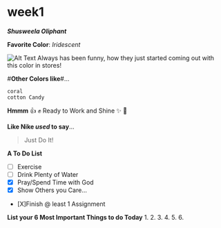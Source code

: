 # week1

***Shusweela Oliphant***

**Favorite Color**: _*Iridescent*_

![Alt Text](https://i5.walmartimages.com/asr/e2a2f034-e5e1-4373-b2fd-bf15f9cb2a6b_1.9e4caaf41e750c151e4c86232880dc4f.jpeg?odnWidth=612&odnHeight=612&odnBg=ffffff)
Always has been funny, how they just started coming out with this color in stores!

#**Other Colors like**#...
```peach
coral
cotton Candy
```
**Hmmm**
:thumbsup: :fist: Ready to Work and Shine :sparkles: :sparkling_heart: 

**Like Nike *used* to say**...
>Just Do It!

**A To Do List**

- [ ] Exercise
- [ ] Drink Plenty of Water
- [X] Pray/Spend Time with God
- [X] Show Others you Care...
- [X]Finish @ least 1 Assignment

**List your 6 Most Important Things to do Today**
1.
2.
3.
4.
5.
6.







